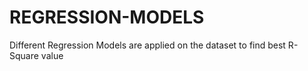 # REGRESSION-MODELS
Different Regression Models are applied on the dataset to find best R-Square value
